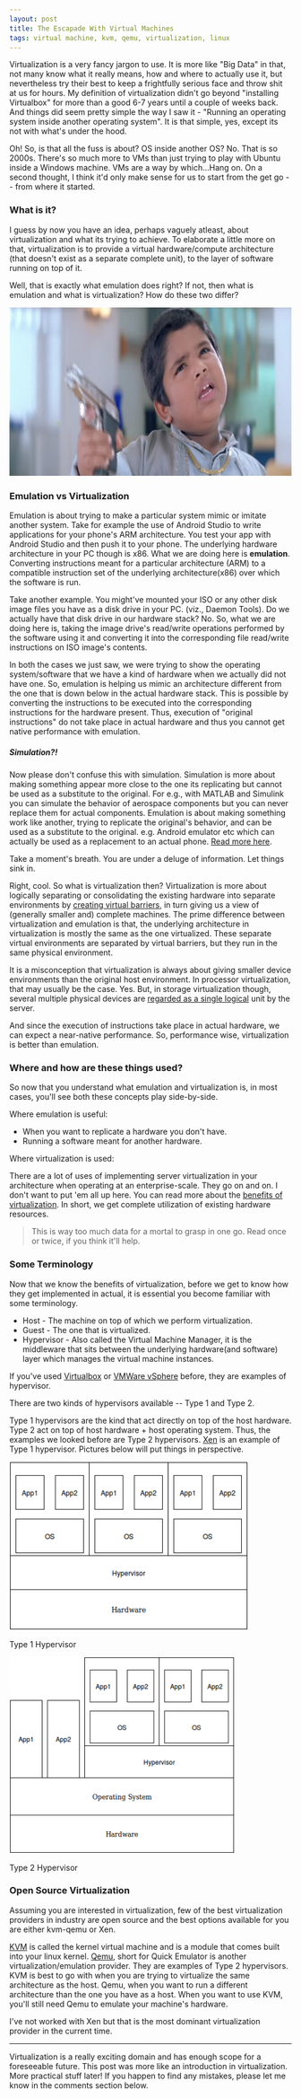```yaml
---
layout: post
title: The Escapade With Virtual Machines
tags: virtual machine, kvm, qemu, virtualization, linux
---
```


Virtualization is a very fancy jargon to use. It is more like "Big Data" in that, not many know what it really means, how and where to actually use it, but nevertheless try their best to keep a frightfully serious face and throw shit at us for hours. My definition of virtualization didn't go beyond "installing Virtualbox" for more than a good 6-7 years until a couple of weeks back. And things did seem pretty simple the way I saw it - "Running an operating system inside another operating system". It is that simple, yes, except its not with what's under the hood.   
<!--break-->

Oh! So, is that all the fuss is about? OS inside another OS? No. That is so 2000s. There's so much more to VMs than just trying to play with Ubuntu inside a Windows machine. VMs are a way by which...Hang on. On a second thought, I think it'd only make sense for us to start from the get go -- from where it started.

### What is it?

I guess by now you have an idea, perhaps vaguely atleast, about virtualization and what its trying to achieve. To elaborate a little more on that, virtualization is to provide a virtual hardware/compute architecture (that doesn't exist as a separate complete unit), to the layer of software running on top of it.

Well, that is exactly what emulation does right? If not, then what is emulation and what is virtualization? How do these two differ?

<img src="/assets/images/virtualization/confusion.png" style="height:300px">

### Emulation vs Virtualization

Emulation is about trying to make a particular system mimic or imitate another system. Take for example the use of Android Studio to write applications for your phone's ARM architecture. You test your app with Android Studio and then push it to your phone. The underlying hardware architecture in your PC though is x86. What we are doing here is **emulation**. Converting instructions meant for a particular architecture (ARM) to a compatible instruction set of the underlying architecture(x86) over which the software is run.

Take another example. You might've mounted your ISO or any other disk image files you have as a disk drive in your PC. (viz., Daemon Tools). Do we actually have that disk drive in our hardware stack? No. So, what we are doing here is, taking the image drive's read/write operations performed by the software using it and converting it into the corresponding file read/write instructions on ISO image's contents.

In both the cases we just saw, we were trying to show the operating system/software that we have a kind of hardware when we actually did not have one. So, emulation is helping us mimic an architecture different from the one that is down below in the actual hardware stack. This is possible by converting the instructions to be executed into the corresponding instructions for the hardware present. Thus, execution of "original instructions" do not take place in actual hardware and thus you cannot get native performance with emulation.

##### Simulation?!

Now please don't confuse this with simulation. Simulation is more about making something appear more close to the one its replicating but cannot be used as a substitute to the original. For e.g., with MATLAB and Simulink you can simulate the behavior of aerospace components but you can never replace them for actual components. Emulation is about making something work like another, trying to replicate the original's behavior, and can be used as a substitute to the original. e.g. Android emulator etc which can actually be used as a replacement to an actual phone. [Read more here](http://stackoverflow.com/a/9579323 "Simulation vs Emulation").

Take a moment's breath. You are under a deluge of information. Let things sink in.

Right, cool. So what is virtualization then? Virtualization is more about logically separating or consolidating the existing hardware into separate environments by [creating virtual barriers](http://stackoverflow.com/a/6045177 "Thanks to this StackOverFlow answer"), in turn giving us a view of (generally smaller and) complete machines. The prime difference between virtualization and emulation is that, the underlying architecture in virtualization is mostly the same as the one virtualized. These separate virtual environments are separated by virtual barriers, but they run in the same physical environment.

It is a misconception that virtualization is always about giving smaller device environments than the original host environment. In processor virtualization, that may usually be the case. Yes. But, in storage virtualization though, several multiple physical devices are [regarded as a single logical](http://www.computerworld.com/article/2551154/virtualization/emulation-or-virtualization-.html) unit by the server.

And since the execution of instructions take place in actual hardware, we can expect a near-native performance. So, performance wise, virtualization is better than emulation.

### Where and how are these things used?

So now that you understand what emulation and virtualization is, in most cases, you'll see both these concepts play side-by-side.

Where emulation is useful:

* When you want to replicate a hardware you don't have.
* Running a software meant for another hardware.

Where virtualization is used:

There are a lot of uses of implementing server virtualization in your architecture when operating at an enterprise-scale. They go on and on. I don't want to put 'em all up here. You can read more about the [benefits of virtualization](http://www.infoworld.com/article/2621446/server-virtualization/server-virtualization-top-10-benefits-of-server-virtualization.html). In short, we get complete utilization of existing hardware resources.

>This is way too much data for a mortal to grasp in one go. Read once or twice, if you think it'll help.

### Some Terminology

Now that we know the benefits of virtualization, before we get to know how they get implemented in actual, it is essential you become familiar with some terminology.

* Host - The machine on top of which we perform virtualization.
* Guest - The one that is virtualized.
* Hypervisor - Also called the Virtual Machine Manager, it is the middleware that sits between the underlying hardware(and software) layer which manages the virtual machine instances.

If you've used [Virtualbox](https://www.virtualbox.org/) or [VMWare vSphere](http://www.vmware.com/in/products/vsphere) before, they are examples of hypervisor.

There are two kinds of hypervisors available -- Type 1 and Type 2.

Type 1 hypervisors are the kind that act directly on top of the host hardware. Type 2 act on top of host hardware + host operating system. Thus, the examples we looked before are Type 2 hypervisors. [Xen](http://www.xenproject.org/) is an example of Type 1 hypervisor. Pictures below will put things in perspective.

<img src="/assets/images/virtualization/type1.png" style="height:300px">
<p><div class="img-caption">Type 1 Hypervisor</div></p>
<img src="/assets/images/virtualization/type2.png" style="height:350px">
<p><div class="img-caption">Type 2 Hypervisor</div></p>

### Open Source Virtualization

Assuming you are interested in virtualization, few of the best virtualization providers in industry are open source and the best options available for you are either kvm-qemu or Xen.

[KVM](http://www.linux-kvm.org/page/Main_Page) is called the kernel virtual machine and is a module that comes built into your linux kernel. [Qemu](http://wiki.qemu.org/Main_Page), short for Quick Emulator is another virtualization/emulation provider. They are examples of Type 2 hypervisors. KVM is best to go with when you are trying to virtualize the same architecture as the host. Qemu, when you want to run a different architecture than the one you have as a host. When you want to use KVM, you'll still need Qemu to emulate your machine's hardware.

I've not worked with Xen but that is the most dominant virtualization provider in the current time.

---
Virtualization is a really exciting domain and has enough scope for a foreseeable future. This post was more like an introduction in virtualization. More practical stuff later! If you happen to find any mistakes, please let me know in the comments section below.
